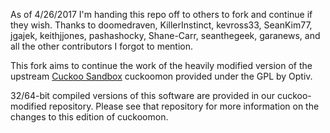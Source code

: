 As of 4/26/2017 I'm handing this repo off to others to fork and continue if they wish.  Thanks to doomedraven, KillerInstinct, kevross33, SeanKim77, jgajek, keithjjones, pashashocky, Shane-Carr, seanthegeek, garanews, and all the other contributors I forgot to mention.

This fork aims to continue the work of the heavily modified version of the upstream [Cuckoo Sandbox](http://www.cuckoosandbox.org) cuckoomon provided under the GPL by Optiv.

32/64-bit compiled versions of this software are provided in our cuckoo-modified repository.
Please see that repository for more information on the changes to this edition of cuckoomon.
